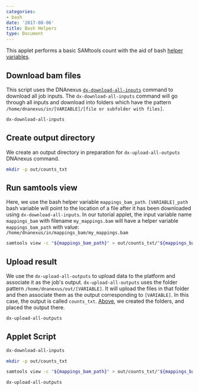 ```yaml
---
categories:
- bash
date: '2017-08-06'
title: Bash Helpers
type: Document
---
```

This applet performs a basic SAMtools count with the aid of bash [helper variables](https://wiki.dnanexus.com/Developer-Tutorials/Sample-Code?bash#Bash-app-helper-variables).

## Download bam files
This script uses the DNAnexus [`dx-download-all-inputs`](https://wiki.dnanexus.com/Helpstrings-of-SDK-Command-Line-Utilities#dx-download-all-inputs) command to download all job inputs. The `dx-download-all-inputs` command will go through all inputs and download into folders which have the pattern
`/home/dnanexus/in/[VARIABLE]/[file or subfolder with files]`.  
```bash
dx-download-all-inputs
```

## Create output directory

We create an output directory in preparation for `dx-upload-all-outputs` DNAnexus command.
```bash
mkdir -p out/counts_txt
```

## Run samtools view

Here, we use the bash helper variable `mappings_bam_path`. `[VARIABLE]_path` bash variable will point to the location of a file after it has been downloaded using `dx-download-all-inputs`. In our tutorial applet, the input variable name `mappings_bam` with filename `my_mappings.bam` will have a helper variable `mappings_bam_path` with value:
    `/home/dnanexus/in/mappings_bam/my_mappings.bam` 
```bash
samtools view -c "${mappings_bam_path}" > out/counts_txt/"${mappings_bam_prefix}.txt"
```

## Upload result

We use the `dx-upload-all-outputs` to upload data to the platform and associate
it as the job's output. `dx-upload-all-outputs` uses the folder pattern
`/home/dnanexus/out/[VARIABLE]`. It will upload the files in that folder
and then associate them as the output corresponding to `[VARIABLE]`. In this case,
the output is called `counts_txt`. [Above](#create-output-directory), we created the folders, and placed the output there.  
```bash
dx-upload-all-outputs
```

## Applet Script
```bash
dx-download-all-inputs

mkdir -p out/counts_txt

samtools view -c "${mappings_bam_path}" > out/counts_txt/"${mappings_bam_prefix}.txt"

dx-upload-all-outputs
```
